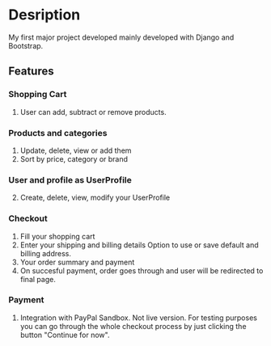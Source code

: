 # Desription
My first major project developed mainly developed with Django and Bootstrap.

## Features
### Shopping Cart
1. User can add, subtract or remove products.
### Products and categories
1. Update, delete, view or add them
2. Sort by price, category or brand
### User and profile as UserProfile
2. Create, delete, view, modify your UserProfile
### Checkout 
1. Fill your shopping cart
2. Enter your shipping and billing details
Option to use or save default and billing address.
4. Your order summary and payment
5. On succesful payment, order goes through and user will be redirected to final page.
### Payment
1. Integration with PayPal Sandbox.
Not live version. For testing purposes you can go through the whole checkout process by just clicking the button "Continue for now".
